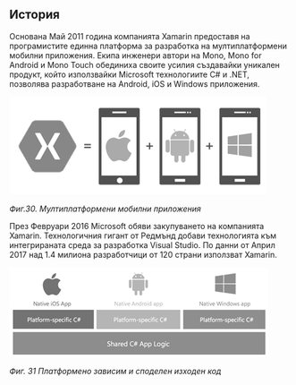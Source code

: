 ## История

Основана Май 2011 година компанията Xamarin предоставя на програмистите единна платформа за разработка на мултиплатформени мобилни приложения. Екипа инженери автори на Mono, Mono for Android и Mono Touch обединиха своите усилия създавайки уникален продукт, който използвайки Microsoft технологиите C\# и .NET, позволява разработване на Android, iOS и Windows приложения.

![](/chapter2/29.png)

_Фиг.30. Mултиплатформени мобилни приложения_

През Февруари 2016 Microsoft обяви закупуването на компанията Xamarin. Технологичния гигант от Редмънд добави технологията към интегрираната среда за разработка Visual Studio. По данни от Април 2017 над 1.4 милиона разработчици от 120 страни използват Xamarin.

![](/chapter2/30.png)

_Фиг. 31 Платформено зависим и споделен изходен код_

